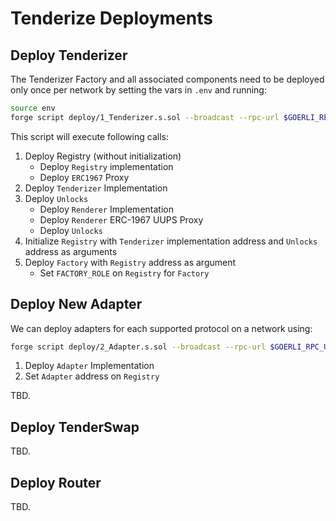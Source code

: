 # Tenderize Deployments

## Deploy Tenderizer

The Tenderizer Factory and all associated components need to be deployed only once per network by setting the vars in
`.env` and running:

```bash
source env
forge script deploy/1_Tenderizer.s.sol --broadcast --rpc-url $GOERLI_RPC_URL --verify
```

This script will execute following calls:

1. Deploy Registry (without initialization)
   - Deploy `Registry` implementation
   - Deploy `ERC1967` Proxy
2. Deploy `Tenderizer` Implementation
3. Deploy `Unlocks`
   - Deploy `Renderer` Implementation
   - Deploy `Renderer` ERC-1967 UUPS Proxy
   - Deploy `Unlocks`
4. Initialize `Registry` with `Tenderizer` implementation address and `Unlocks` address as arguments
5. Deploy `Factory` with `Registry` address as argument
   - Set `FACTORY_ROLE` on `Registry` for `Factory`

## Deploy New Adapter

We can deploy adapters for each supported protocol on a network using:

```bash
forge script deploy/2_Adapter.s.sol --broadcast --rpc-url $GOERLI_RPC_URL --verify
```

1. Deploy `Adapter` Implementation
2. Set `Adapter` address on `Registry`

TBD.

## Deploy TenderSwap

TBD.

## Deploy Router

TBD.
